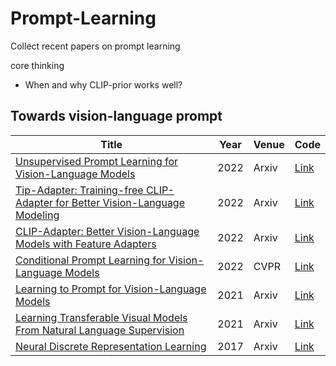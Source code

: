 # Prompt-Learning
Collect recent papers on prompt learning

core thinking
+ When and why CLIP-prior works well?

## Towards vision-language prompt
|  Title   | Year  | Venue | Code |
|  ----  | ----  | ---- | ---- |
| [Unsupervised Prompt Learning for Vision-Language Models](https://arxiv.org/pdf/2204.03649.pdf) | 2022 | Arxiv | [Link](https://github.com/tonyhuang2022/UPL)|
| [Tip-Adapter: Training-free CLIP-Adapter for Better Vision-Language Modeling](https://arxiv.org/abs/2111.03930) | 2022 | Arxiv | [Link](https://github.com/gaopengcuhk/Tip-Adapter)|
| [CLIP-Adapter: Better Vision-Language Models with Feature Adapters](https://arxiv.org/pdf/2110.04544.pdf) | 2022 | Arxiv | [Link](https://github.com/gaopengcuhk/CLIP-Adapter)|
| [Conditional Prompt Learning for Vision-Language Models](https://arxiv.org/abs/2203.05557) | 2022 | CVPR | [Link](https://github.com/KaiyangZhou/CoOp)|
| [Learning to Prompt for Vision-Language Models](https://arxiv.org/abs/2109.01134) | 2021 | Arxiv | [Link](https://github.com/KaiyangZhou/CoOp)|
| [Learning Transferable Visual Models From Natural Language Supervision](https://arxiv.org/pdf/2103.00020.pdf) | 2021 | Arxiv | [Link](https://github.com/OpenAI/CLIP)|
| [Neural Discrete Representation Learning](https://arxiv.org/abs/1711.00937) | 2017 | Arxiv | [Link](https://github.com/zalandoresearch/pytorch-vq-vae)|

